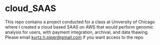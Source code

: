# cloud_SAAS

This repo contains a project conducted for a class at University of Chicago where I created a cloud based SAAS on AWS that would perform genomic analysis for users, with payment integration, archival, and data thawing. Please email kurtz.h.piper@gmail.com if you want access to the repo
